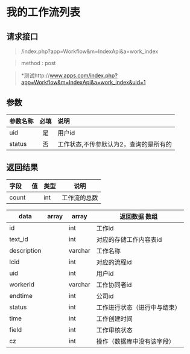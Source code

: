 # 我的工作流列表
## 请求接口 

> /index.php?app=Workflow&m=IndexApi&a=work_index

>  method : post

> *测试http://www.apps.com/index.php?app=Workflow&m=IndexApi&a=work_index&uid=1
## 参数

| 参数名称      |    必填 | 说明  |
| :-------- | :--------:| :-- |
|uid| 是| 用户id  |
| status| 否 | 工作状态,不传参默认为2，查询的是所有的|


## 返回结果
|字段 |  值| 类型 | 说明|
|:----|----|----|-----|
|count|  | int| 工作流的总数|

|data|array | array | 返回数据 数组|
|----|----|----|-----|
|id| |int|工作id|
|text_id||int|对应的存储工作内容表id|
|description||varchar|工作名称|
|lcid||int|对应的流程id|
|uid||int|用户id|
|workerid ||varchar|工作协同者id|
|endtime|  |int|公司id|
|status|  |int|工作进行状态（进行中与结束）|
|time|  |int|工作创建时间|
|field|  |int|工作审核状态|
|cz|  |int|操作（数据库中没有该字段）|

